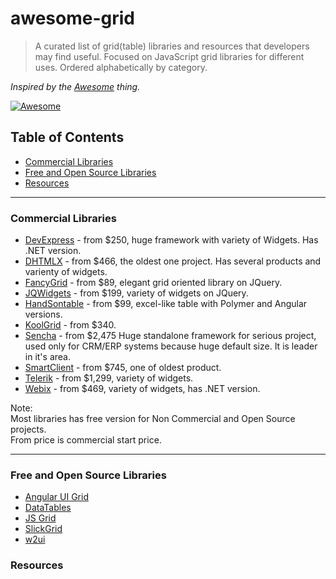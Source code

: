 # awesome-grid
> A curated list of grid(table) libraries and resources that developers may find useful. Focused on JavaScript grid libraries for different uses. Ordered alphabetically by category.

*Inspired by the <a href="https://github.com/sindresorhus/awesome">Awesome</a> thing.*

[![Awesome](https://cdn.rawgit.com/sindresorhus/awesome/d7305f38d29fed78fa85652e3a63e154dd8e8829/media/badge.svg)](https://github.com/sindresorhus/awesome)

## Table of Contents
*  [Commercial Libraries](#commercial-libraries)
*  [Free and Open Source Libraries](#free-and-open-source-libraries)
*  [Resources](#resources)
  
---

### Commercial Libraries
* [DevExpress](http://js.devexpress.com/) - from $250, huge framework with variety of Widgets. Has .NET version.
* [DHTMLX](http://dhtmlx.com/) - from $466, the oldest one project. Has several products and varienty of widgets.
* [FancyGrid](http://www.fancygrid.com/) - from $89, elegant grid oriented library on JQuery.
* [JQWidgets](http://www.jqwidgets.com/) - from $199, variety of widgets on JQuery.
* [HandSontable](http://handsontable.com/) - from $99, excel-like table with Polymer and Angular versions.
* [KoolGrid](http://www.koolchart.com/products/koolgrid) - from $340.
* [Sencha](http://sencha.com/) - from $2,475 Huge standalone framework for serious project, used only for CRM/ERP systems because huge default size. It is leader in it's area.
* [SmartClient](http://www.smartclient.com/) - from $745, one of oldest product.
* [Telerik](http://www.telerik.com/) - from $1,299, variety of widgets.
* [Webix](http://webix.com/) - from $469, variety of widgets, has .NET version.
  
Note:  
Most libraries has free version for Non Commercial and Open Source projects.  
From price is commercial start price.  

---

### Free and Open Source Libraries
* [Angular UI Grid](http://ui-grid.info/)
* [DataTables](http://datatables.net/) 
* [JS Grid](http://js-grid.com/) 
* [SlickGrid](https://github.com/mleibman/SlickGrid)
* [w2ui](http://w2ui.com/)

### Resources
